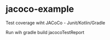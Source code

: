 # jacoco-example
Test coverage wiht JACoCo - Junit/Kotlin/Gradle

Run wih gradle build jacocoTestReport
